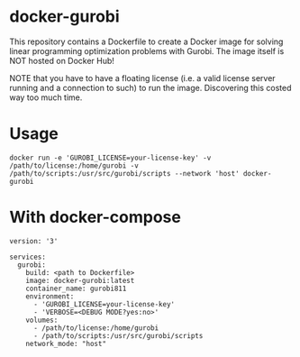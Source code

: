 # docker-gurobi

This repository contains a Dockerfile to create a Docker image for solving linear programming optimization problems with
Gurobi. The image itself is NOT hosted on Docker Hub!

NOTE that you have to have a floating license (i.e. a valid license server running and a connection to such) to run the image. Discovering this costed way too much time.

# Usage

```
docker run -e 'GUROBI_LICENSE=your-license-key' -v /path/to/license:/home/gurobi -v /path/to/scripts:/usr/src/gurobi/scripts --network 'host' docker-gurobi
```

# With docker-compose

```
version: '3'

services:
  gurobi:
    build: <path to Dockerfile>
    image: docker-gurobi:latest
    container_name: gurobi811
    environment:
      - 'GUROBI_LICENSE=your-license-key'
      - 'VERBOSE=<DEBUG MODE?yes:no>'
    volumes:
      - /path/to/license:/home/gurobi
      - /path/to/scripts:/usr/src/gurobi/scripts
    network_mode: "host"
```
